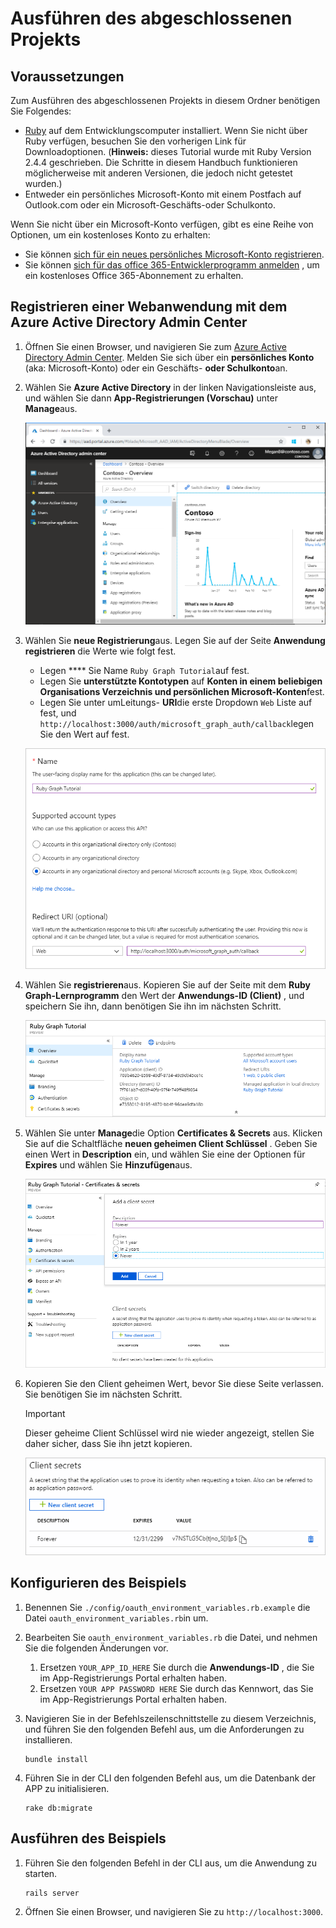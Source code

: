 # <a name="how-to-run-the-completed-project"></a>Ausführen des abgeschlossenen Projekts

## <a name="prerequisites"></a>Voraussetzungen

Zum Ausführen des abgeschlossenen Projekts in diesem Ordner benötigen Sie Folgendes:

- [Ruby](https://www.ruby-lang.org/en/downloads/) auf dem Entwicklungscomputer installiert. Wenn Sie nicht über Ruby verfügen, besuchen Sie den vorherigen Link für Downloadoptionen. (**Hinweis:** dieses Tutorial wurde mit Ruby Version 2.4.4 geschrieben. Die Schritte in diesem Handbuch funktionieren möglicherweise mit anderen Versionen, die jedoch nicht getestet wurden.)
- Entweder ein persönliches Microsoft-Konto mit einem Postfach auf Outlook.com oder ein Microsoft-Geschäfts-oder Schulkonto.

Wenn Sie nicht über ein Microsoft-Konto verfügen, gibt es eine Reihe von Optionen, um ein kostenloses Konto zu erhalten:

- Sie können [sich für ein neues persönliches Microsoft-Konto registrieren](https://signup.live.com/signup?wa=wsignin1.0&rpsnv=12&ct=1454618383&rver=6.4.6456.0&wp=MBI_SSL_SHARED&wreply=https://mail.live.com/default.aspx&id=64855&cbcxt=mai&bk=1454618383&uiflavor=web&uaid=b213a65b4fdc484382b6622b3ecaa547&mkt=E-US&lc=1033&lic=1).
- Sie können [sich für das office 365-Entwicklerprogramm anmelden](https://developer.microsoft.com/office/dev-program) , um ein kostenloses Office 365-Abonnement zu erhalten.

## <a name="register-a-web-application-with-the-azure-active-directory-admin-center"></a>Registrieren einer Webanwendung mit dem Azure Active Directory Admin Center

1. Öffnen Sie einen Browser, und navigieren Sie zum [Azure Active Directory Admin Center](https://aad.portal.azure.com). Melden Sie sich über ein **persönliches Konto** (aka: Microsoft-Konto) oder ein Geschäfts- **oder Schulkonto**an.

1. Wählen Sie **Azure Active Directory** in der linken Navigationsleiste aus, und wählen Sie dann **App-Registrierungen (Vorschau)** unter **Manage**aus.

    ![Screenshot der APP-Registrierungen ](/tutorial/images/aad-portal-app-registrations.png)

1. Wählen Sie **neue Registrierung**aus. Legen Sie auf der Seite **Anwendung registrieren** die Werte wie folgt fest.

    - Legen **** Sie Name `Ruby Graph Tutorial`auf fest.
    - Legen Sie **unterstützte Kontotypen** auf **Konten in einem beliebigen Organisations Verzeichnis und persönlichen Microsoft-Konten**fest.
    - Legen Sie unter umLeitungs- **URI**die erste Dropdown `Web` Liste auf fest, und `http://localhost:3000/auth/microsoft_graph_auth/callback`legen Sie den Wert auf fest.

    ![Screenshot der Seite "Registrieren einer Anwendung"](/tutorial/images/aad-register-an-app.png)

1. Wählen Sie **registrieren**aus. Kopieren Sie auf der Seite mit dem **Ruby Graph-Lernprogramm** den Wert der **Anwendungs-ID (Client)** , und speichern Sie ihn, dann benötigen Sie ihn im nächsten Schritt.

    ![Screenshot der Anwendungs-ID der neuen App-Registrierung](/tutorial/images/aad-application-id.png)

1. Wählen Sie unter **Manage**die Option **Certificates & Secrets** aus. Klicken Sie auf die Schaltfläche **neuen geheimen Client Schlüssel** . Geben Sie einen Wert in **Description** ein, und wählen Sie eine der Optionen für **Expires** und wählen Sie **Hinzufügen**aus.

    ![Screenshot des Dialogfelds zum Hinzufügen eines geheimen Clients](/tutorial/images/aad-new-client-secret.png)

1. Kopieren Sie den Client geheimen Wert, bevor Sie diese Seite verlassen. Sie benötigen Sie im nächsten Schritt.

    > [!IMPORTANT]
    > Dieser geheime Client Schlüssel wird nie wieder angezeigt, stellen Sie daher sicher, dass Sie ihn jetzt kopieren.

    ![Screenshot des neu hinzugefügten geheimen Clients](/tutorial/images/aad-copy-client-secret.png)

## <a name="configure-the-sample"></a>Konfigurieren des Beispiels

1. Benennen Sie `./config/oauth_environment_variables.rb.example` die Datei `oauth_environment_variables.rb`in um.
1. Bearbeiten Sie `oauth_environment_variables.rb` die Datei, und nehmen Sie die folgenden Änderungen vor.
    1. Ersetzen `YOUR_APP_ID_HERE` Sie durch die **Anwendungs-ID** , die Sie im App-Registrierungs Portal erhalten haben.
    1. Ersetzen `YOUR APP PASSWORD HERE` Sie durch das Kennwort, das Sie im App-Registrierungs Portal erhalten haben.
1. Navigieren Sie in der Befehlszeilenschnittstelle zu diesem Verzeichnis, und führen Sie den folgenden Befehl aus, um die Anforderungen zu installieren.

    ```Shell
    bundle install
    ```

1. Führen Sie in der CLI den folgenden Befehl aus, um die Datenbank der APP zu initialisieren.

    ```Shell
    rake db:migrate
    ```

## <a name="run-the-sample"></a>Ausführen des Beispiels

1. Führen Sie den folgenden Befehl in der CLI aus, um die Anwendung zu starten.

    ```Shell
    rails server
    ```

1. Öffnen Sie einen Browser, und navigieren Sie zu `http://localhost:3000`.